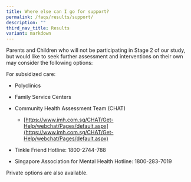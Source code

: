 ```yaml
---
title: Where else can I go for support?
permalink: /faqs/results/support/
description: ""
third_nav_title: Results
variant: markdown
---
```

Parents and Children who will not be participating in Stage 2 of our study, but would like to seek further assessment and interventions on their own may consider the following options:

For subsidized care:

*  Polyclinics
*  Family Service Centers
*  Community Health Assessment Team (CHAT)
	*  [https://www.imh.com.sg/CHAT/Get-Help/webchat/Pages/default.aspx](https://www.imh.com.sg/CHAT/Get-Help/webchat/Pages/default.aspx)

* Tinkle Friend Hotline: 1800-2744-788

* Singapore Association for Mental Health Hotline:
1800-283-7019

Private options are also available.